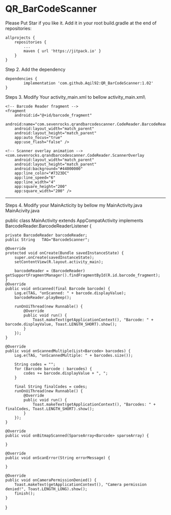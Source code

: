 # QR_BarCodeScanner

Please Put Star if you like it.
Add it in your root build.gradle at the end of repositories:

	allprojects {
		repositories {
			...
			maven { url 'https://jitpack.io' }
		}
	}
Step 2. Add the dependency

	dependencies {
	        implementation 'com.github.Aqil92:QR_BarCodeScanner:1.02'
	}
  
  
  Steps 3. Modify Your activity_main.xml to bellow activity_main.xml\
  <?xml version="1.0" encoding="utf-8"?>
<RelativeLayout xmlns:android="http://schemas.android.com/apk/res/android"
    xmlns:app="http://schemas.android.com/apk/res-auto"
    xmlns:tools="http://schemas.android.com/tools"
    android:layout_width="match_parent"
    android:layout_height="match_parent"
    tools:context=".MainActivity">

    <!-- Barcode Reader fragment -->
    <fragment
        android:id="@+id/barcode_fragment"
        android:name="com.sevenrocks.qrandbarcodescanner.CodeReader.BarcodeReader"
        android:layout_width="match_parent"
        android:layout_height="match_parent"
        app:auto_focus="true"
        app:use_flash="false" />

    <!-- Scanner overlay animation -->
    <com.sevenrocks.qrandbarcodescanner.CodeReader.ScannerOverlay
        android:layout_width="match_parent"
        android:layout_height="match_parent"
        android:background="#44000000"
        app:line_color="#7323DC"
        app:line_speed="6"
        app:line_width="4"
        app:square_height="200"
        app:square_width="200" />

</RelativeLayout>

------------------------------------------------------------------------------------------------------------------------------------------ 
  
Steps 4. Modify your MainActicity by bellow my MainActivity.java
MainAcivity.java
  
  public class MainActivity extends AppCompatActivity implements BarcodeReader.BarcodeReaderListener  {

    private BarcodeReader barcodeReader;
    public String   TAG="BarcodeScanner";

    @Override
    protected void onCreate(Bundle savedInstanceState) {
        super.onCreate(savedInstanceState);
        setContentView(R.layout.activity_main);

        barcodeReader = (BarcodeReader) getSupportFragmentManager().findFragmentById(R.id.barcode_fragment);
    }
    @Override
    public void onScanned(final Barcode barcode) {
        Log.e(TAG, "onScanned: " + barcode.displayValue);
        barcodeReader.playBeep();

        runOnUiThread(new Runnable() {
            @Override
            public void run() {
                Toast.makeText(getApplicationContext(), "Barcode: " + barcode.displayValue, Toast.LENGTH_SHORT).show();
            }
        });
    }

    @Override
    public void onScannedMultiple(List<Barcode> barcodes) {
        Log.e(TAG, "onScannedMultiple: " + barcodes.size());

        String codes = "";
        for (Barcode barcode : barcodes) {
            codes += barcode.displayValue + ", ";
        }

        final String finalCodes = codes;
        runOnUiThread(new Runnable() {
            @Override
            public void run() {
                Toast.makeText(getApplicationContext(), "Barcodes: " + finalCodes, Toast.LENGTH_SHORT).show();
            }
        });
    }

    @Override
    public void onBitmapScanned(SparseArray<Barcode> sparseArray) {

    }

    @Override
    public void onScanError(String errorMessage) {

    }

    @Override
    public void onCameraPermissionDenied() {
        Toast.makeText(getApplicationContext(), "Camera permission denied!", Toast.LENGTH_LONG).show();
        finish();
    }
}
